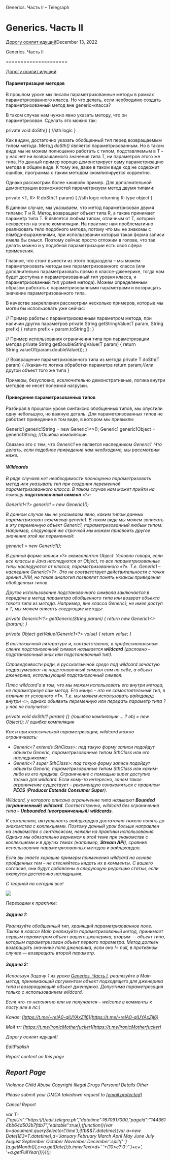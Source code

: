 Generics. Часть II – Telegraph

Generics. Часть II
==================

[Дорогу осилит идущий](https://t.me/ViamSupervadetVadens)December 13, 2022

Generics. Часть II

=====================

[Дорогу осилит идущий](https://t.me/ViamSupervadetVadens)



#### Параметризация методов

В прошлом уроке мы писали параметризованные методы в рамках параметризованного класса. Но что делать, если необходимо создать параметризованный метод вне generic-класса?

В таком случае нам нужно явно указать методу, что он параметризован. Сделать это можно так:

private <T> void doSth() {
//sth logic
}

Как видим, достаточно указать обобщенный тип перед возвращаемым типом метода. Метод _doSth()_ является параметризованным. Но в таком виде мы не можем полноценно работать с типом, подставляемым в T – у нас нет ни возвращаемого значения типа T, ни параметров этого же типа. Но данный пример хорошо демонстрирует саму параметризацию метода в общем виде. К тому же, даже в таком виде код не содержит ошибок, программа с таким методом скомпилируется корректно.

Однако рассмотрим более «живой» пример. Для дополнительной демонстрации возможностей параметризуем метод двумя типами:

private <T, R> R doSth(T param) {
//sth logic returning R-type object
}

В данном случае, мы указываем, что метод параметризован двумя типами: T и R. Метод возвращает объект типа R, а также принимает параметр типа T. R является любым типом, отличным от T, который неизвестен на этапе компиляции. На практике нам проблематично реализовать тело подобного метода, потому что мы не знакомы с лямбда-выражениями, при использовании которых такая форма записи имела бы смысл. Поэтому сейчас просто отложим в голове, что так делать можно и у подобной параметризации есть своя сфера применения.

Главное, что стоит вынести из этого подраздела – мы можем параметризовать методы вне параметризованного класса (или дополнительно параметризовать прямо в классе-дженерике, тогда нам будет доступна и параметризованный тип уровня класса, и параметризованный тип уровня метода). Можем определенным образом работать с параметризованными параметрами и возвращать значение параметризованного типа.

В качестве закрепления рассмотрим несколько примеров, которые мы могли бы использовать уже сейчас:

// Пример работы с параметризованным параметром метода, при наличии других параметров
private <T> String getStringValue(T param, String prefix) {
return prefix + param.toString();
}

// Пример использования ограничения типа при параметризации метода
private <T extends Number> String getDoubleStringValue(T param) {
return String.valueOf(param.doubleValue());
}

// Возвращение параметризованного типа из метода
private <T> T doSth(T param) {
//какая-то логика обработки параметра
return param;//или другой объект того же типа
}

Примеры, безусловно, исключительно демонстративные, логика внутри методов не несет полезной нагрузки.



#### Приведение параметризованных типов

Разбирая в прошлом уроке синтаксис обобщенных типов, мы опустили одну небольшую, но важную деталь. Для параметризованных типов не работает приведение в том виде, в котором мы привыкли:

Generic1<String> generic1String = new Generic1<>();
Generic1<Object> generic1Object = generic1String; //Ошибка компиляции

Связано это с тем, что _Generic1<String>_ не является наследником _Generic1<Object>_. Что делать, если подобное приведение нам необходимо, мы рассмотрим ниже.



#### Wildcards

В ряде случаев нет необходимости полноценно параметризовать метод или указывать тип при создании переменной параметризованного класса. В таком случае нам может прийти на помощь **подстановочный символ** «?»:

Generic1<?> generic1 = new Generic1<String>();

В данном случае мы не указываем явно, каким типом данных параметризован экземпляр _generic1_. В таком виде мы можем записать в эту переменную объект _Generic1_, параметризованный любым типом. Например, следующей же строчкой мы можем присвоить другое значение этой же переменной:

generic1 = new Generic1<Integer>();

В данной форме записи «?» эквивалентен _Object_. Условно говоря, если все классы в Java наследуются от _Object_, то все параметризованные типы наследуются от класса, параметризованного «?». Т.е. _Generic1<String>_ – наследник _Generic1<?>_. Это не соответствует действительности с точки зрения JVM, но такая аналогия позволяет понять нюансы приведения обобщенных типов.

Другое использование подстановочного символа заключается в передаче в метод параметра обобщенного типа или возврат объекта такого типа из метода. Например, вне класса _Generic1_, не имея доступ к T, мы можем описать следующие методы:

private Generic1<?> getGeneric(String param) {
return new Generic1<>(param);
}

private Object getValue(Generic1<?> value) {
return value;
}

В англоязычной литературе и, соответственно, в профессиональном сленге подстановочный символ называется **wildcard** (дословно – подстановочный знак или подстановочный тип).

Справедливости ради, в русскоязычной среде под wildcard зачастую подразумевают не подстановочный символ сам по себе, а объект дженерика, использующий подстановочный символ.

Плюс wildcard’а в том, что мы можем использовать его внутри метода, не параметризуя сам метод. Его минус – это не самостоятельный тип, в отличии от условного «T». Т.е. мы можем использовать вайлдакрд внутри <>, однако объявить переменную или передать параметр типа ? у нас не получится:

private void doSth(? param) {} //ошибка компиляции
…
? obj = new Object(); // ошибка компиляции

Как и при классической параметризации, wildcard можно ограничивать:

*   _Generic<? extends SthClass>_: под такую форму записи подойдут объекты _Generic_, параметризованные типом _SthClass_ или его наследниками;
*   _Generic<? super SthClass>_: под такую форму записи подойдут объекты _Generic_, параметризованные типом _SthClass_ или каким-либо из его предков. Ограничение с помощью _super_ доступно только для wildcard. Если кому-то интересно, зачем такое ограничение существует – рекомендую ознакомиться с правилом **PECS** (**Producer Extends Consumer Super**).

Wildcard, у которого описано ограничение типа называют **Bounded** (**ограниченный**) **wildcard**. Соответственно, wildcard без ограничения типа – **Unbounded** (**неограниченный**) **wildcards**.

К сожалению, актуальность вайлдкардов достаточно тяжело понять до знакомства с коллекциями. Поэтому данный урок больше направлен на знакомство с синтаксисом, нежели на практики использования. Однако мы обязательно вернемся к этой теме при знакомстве с коллекциями и в других темах (например, **Stream API**), сравнив использование параметризованных методов и вайлдкардов.

Если вы знаете хорошие примеры применения wildcard на основе пройденных тем – не стесняйтесь кидать их в комменты. С вашего согласия, они будут добавлены в следующую редакцию статьи, если окажутся достаточно наглядными.

С теорией на сегодня все!

![](/file/7eb13daaf3df0a4811208.png)



Переходим к практике:

#### Задача 1:

Реализуйте обобщенный тип, хранящий параметризованное поле. Также в классе Main реализуйте параметризованый метод, принимает первым параметром объект вашего дженерика, вторым — объект типа, которым параметризован объект первого параметра. Метод должен возвращать значение поля дженерика, если оно != null, в противном случае — возвращать второй параметр.



#### Задача 2:

Используя Задачу 1 из урока [Generics. Часть I](/Generics-Chast-I-12-12), реализуйте в Main метод, принимающий аргументом объект подходящего для дженерика типа и возвращающий объект дженерика. Допустима параметризация только с использованием wildcard.



Если что-то непонятно или не получается – welcome в комменты к посту или в лс:)

Канал: [https://t.me/+relA0-qlUYAxZjI6](https://t.me/+relA0-qlUYAxZjI6)

Мой тг: [https://t.me/ironicMotherfucker](https://t.me/ironicMotherfucker)

_Дорогу осилит идущий!_

EditPublish

Report content on this page

Report Page
-----------

Violence Child Abuse  Copyright  Illegal Drugs  Personal Details  Other

Please submit your DMCA takedown request to [\[email protected\]](/cdn-cgi/l/email-protection#67030a04062713020b020015060a49081500581412050d0204135a350217081513425557130842555733020b02001506170f4255571706000242555742555520020902150e041449425557422357422650422357422557422356425f56422356425f55422356425f244255572e2e425555410508031e5a3502170815130203425557170600024254264255570f1313171442542642552142552113020b0200150649170f42552120020902150e04144a242f0614134a2e2e4a56554a5654425726425726425726)

Cancel Report

var T={"apiUrl":"https:\\/\\/edit.telegra.ph","datetime":1670917000,"pageId":"1443614bb64d502b7fdb7","editable":true};(function(){var b=document.querySelector('time');if(b&&T.datetime){var a=new Date(1E3\*T.datetime),d='January February March April May June July August September October November December'.split(' ')\[a.getMonth()\],c=a.getDate();b.innerText=d+' '+(10>c?'0':'')+c+', '+a.getFullYear()}})();